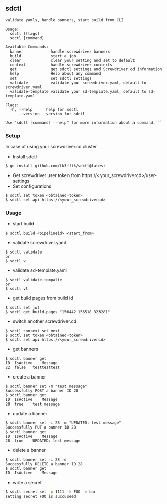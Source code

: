 ## sdctl

```
validate yamls, handle banners, start build from CLI

Usage:
  sdctl [flags]
  sdctl [command]

Available Commands:
  banner            handle screwdriver banners
  build             start a job.
  clear             clear your setting and set to default
  context           handle screwdriver contexts
  get               get sdctl settings and Screwdriver.cd information
  help              Help about any command
  set               set sdctl settings
  validate          validate your screwdriver.yaml, default to screwdriver.yaml
  validate-template validate your sd-template.yaml, default to sd-template.yaml

Flags:
  -h, --help      help for sdctl
      --version   version for sdctl

Use "sdctl [command] --help" for more information about a command.```

```

### Setup
In case of using your screwdriver.cd cluster
- Install sdctl

```
$ go install github.com/tk3fftk/sdctl@latest
```
- Get screwdriver user token from https://<your_screwdrivercd>/user-settings
- Set configurations
```
$ sdctl set token <obtained-token>
$ sdctl set api https://<your_screwdrivercd>
```

### Usage
- start build
```
$ sdctl build <pipelineid> <start_from>
```

- validate screwdriver.yaml
```
$ sdctl validate
or
$ sdctl v
```

- validate sd-template.yaml
```
$ sdctl validate-tempalte
or
$ sdctl vt
```

- get build pages from build id
```
$ sdctl set jwt
$ sdctl get build-pages "156442 156518 323281"
```

- switch another screwdriver.cd
```
$ sdctl context set next
$ sdctl set token <obtained-token>
$ sdctl set api https://<your_screwdrivercd>
```

- get banners
```
$ sdctl banner get
ID	IsActive	Message
22	false	testtesttest
```

- create a banner
```
$ sdctl banner set -m "test message"
Successfully POST a banner ID 28
$ sdctl banner get
ID	IsActive	Message
28	true	test message
```

- update a banner
```
$ sdctl banner set -i 28 -m "UPDATED: test message"
Successfully PUT a banner ID 28
$ sdctl banner get
ID	IsActive	Message
28	true	UPDATED: test message
```

- delete a banner
```
$ sdctl banner set -i 28 -d
Successfully DELETE a banner ID 28
$ sdctl banner get
ID	IsActive	Message
```

- write a secret
```bash
$ sdctl secret set -p 1111 -k FOO -v bar 
setting secret FOO is succuseed!
```
